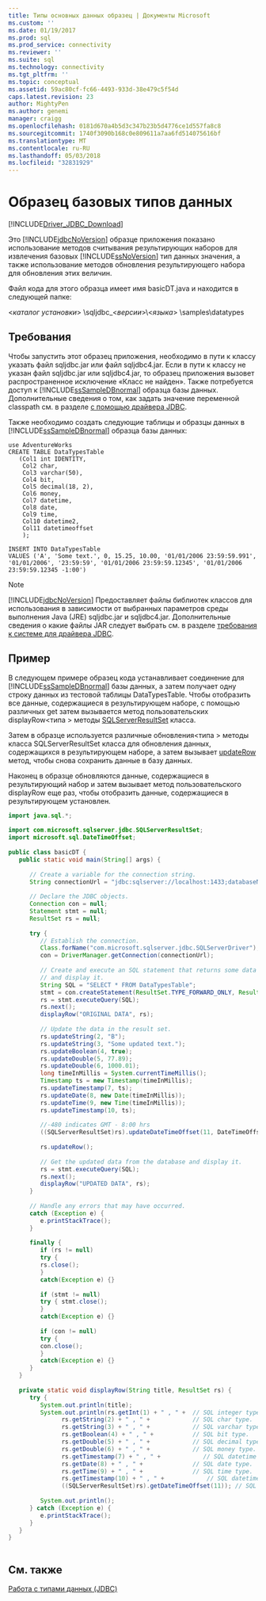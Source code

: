 ```yaml
---
title: Типы основных данных образец | Документы Microsoft
ms.custom: ''
ms.date: 01/19/2017
ms.prod: sql
ms.prod_service: connectivity
ms.reviewer: ''
ms.suite: sql
ms.technology: connectivity
ms.tgt_pltfrm: ''
ms.topic: conceptual
ms.assetid: 59ac80cf-fc66-4493-933d-38e479c5f54d
caps.latest.revision: 23
author: MightyPen
ms.author: genemi
manager: craigg
ms.openlocfilehash: 0181d670a4b5d3c347b23b5d4776ce1d557fa8c8
ms.sourcegitcommit: 1740f3090b168c0e809611a7aa6fd514075616bf
ms.translationtype: MT
ms.contentlocale: ru-RU
ms.lasthandoff: 05/03/2018
ms.locfileid: "32831929"
---
```

# <a name="basic-data-types-sample"></a>Образец базовых типов данных
[!INCLUDE[Driver_JDBC_Download](../../includes/driver_jdbc_download.md)]

  Это [!INCLUDE[jdbcNoVersion](../../includes/jdbcnoversion_md.md)] образце приложения показано использование методов считывания результирующих наборов для извлечения базовых [!INCLUDE[ssNoVersion](../../includes/ssnoversion_md.md)] тип данных значения, а также использование методов обновления результирующего набора для обновления этих величин.  
  
 Файл кода для этого образца имеет имя basicDT.java и находится в следующей папке:  
  
 \<*каталог установки*> \sqljdbc_\<*версии*>\\<*языка*> \samples\datatypes  
  
## <a name="requirements"></a>Требования  
 Чтобы запустить этот образец приложения, необходимо в пути к классу указать файл sqljdbc.jar или файл sqljdbc4.jar. Если в пути к классу не указан файл sqljdbc.jar или sqljdbc4.jar, то образец приложения вызовет распространенное исключение «Класс не найден». Также потребуется доступ к [!INCLUDE[ssSampleDBnormal](../../includes/sssampledbnormal_md.md)] образца базы данных. Дополнительные сведения о том, как задать значение переменной classpath см. в разделе [с помощью драйвера JDBC](../../connect/jdbc/using-the-jdbc-driver.md).  
  
 Также необходимо создать следующие таблицы и образцы данных в [!INCLUDE[ssSampleDBnormal](../../includes/sssampledbnormal_md.md)] образца базы данных:  
  
```  
use AdventureWorks  
CREATE TABLE DataTypesTable   
   (Col1 int IDENTITY,   
    Col2 char,  
    Col3 varchar(50),   
    Col4 bit,  
    Col5 decimal(18, 2),  
    Col6 money,  
    Col7 datetime,  
    Col8 date,  
    Col9 time,  
    Col10 datetime2,  
    Col11 datetimeoffset  
    );  
  
INSERT INTO DataTypesTable   
VALUES ('A', 'Some text.', 0, 15.25, 10.00, '01/01/2006 23:59:59.991', '01/01/2006', '23:59:59', '01/01/2006 23:59:59.12345', '01/01/2006 23:59:59.12345 -1:00')  
```  
  
> [!NOTE]  
>  [!INCLUDE[jdbcNoVersion](../../includes/jdbcnoversion_md.md)] Предоставляет файлы библиотек классов для использования в зависимости от выбранных параметров среды выполнения Java (JRE) sqljdbc.jar и sqljdbc4.jar. Дополнительные сведения о какие файлы JAR следует выбрать см. в разделе [требования к системе для драйвера JDBC](../../connect/jdbc/system-requirements-for-the-jdbc-driver.md).  
  
## <a name="example"></a>Пример  
 В следующем примере образец кода устанавливает соединение для [!INCLUDE[ssSampleDBnormal](../../includes/sssampledbnormal_md.md)] базы данных, а затем получает одну строку данных из тестовой таблицы DataTypesTable. Чтобы отобразить все данные, содержащиеся в результирующем наборе, с помощью различных get затем вызывается метод пользовательских displayRow\<типа > методы [SQLServerResultSet](../../connect/jdbc/reference/sqlserverresultset-class.md) класса.  
  
 Затем в образце используется различные обновления\<типа > методы класса SQLServerResultSet класса для обновления данных, содержащихся в результирующем наборе, а затем вызывает [updateRow](../../connect/jdbc/reference/updaterow-method-sqlserverresultset.md) метод, чтобы снова сохранить данные в базу данных.  
  
 Наконец в образце обновляются данные, содержащиеся в результирующий набор и затем вызывает метод пользовательского displayRow еще раз, чтобы отобразить данные, содержащиеся в результирующем установлен.  
  
```java
import java.sql.*;  
  
import com.microsoft.sqlserver.jdbc.SQLServerResultSet;  
import microsoft.sql.DateTimeOffset;  
  
public class basicDT {  
   public static void main(String[] args) {  
  
      // Create a variable for the connection string.  
      String connectionUrl = "jdbc:sqlserver://localhost:1433;databaseName=AdventureWorks;integratedSecurity=true;";  
  
      // Declare the JDBC objects.  
      Connection con = null;  
      Statement stmt = null;  
      ResultSet rs = null;  
  
      try {  
         // Establish the connection.  
         Class.forName("com.microsoft.sqlserver.jdbc.SQLServerDriver");  
         con = DriverManager.getConnection(connectionUrl);  
  
         // Create and execute an SQL statement that returns some data  
         // and display it.  
         String SQL = "SELECT * FROM DataTypesTable";  
         stmt = con.createStatement(ResultSet.TYPE_FORWARD_ONLY, ResultSet.CONCUR_UPDATABLE);  
         rs = stmt.executeQuery(SQL);           
         rs.next();  
         displayRow("ORIGINAL DATA", rs);  
  
         // Update the data in the result set.  
         rs.updateString(2, "B");  
         rs.updateString(3, "Some updated text.");  
         rs.updateBoolean(4, true);  
         rs.updateDouble(5, 77.89);  
         rs.updateDouble(6, 1000.01);  
         long timeInMillis = System.currentTimeMillis();  
         Timestamp ts = new Timestamp(timeInMillis);  
         rs.updateTimestamp(7, ts);  
         rs.updateDate(8, new Date(timeInMillis));  
         rs.updateTime(9, new Time(timeInMillis));  
         rs.updateTimestamp(10, ts);  
  
         //-480 indicates GMT - 8:00 hrs  
         ((SQLServerResultSet)rs).updateDateTimeOffset(11, DateTimeOffset.valueOf(ts, -480));  
  
         rs.updateRow();  
  
         // Get the updated data from the database and display it.  
         rs = stmt.executeQuery(SQL);  
         rs.next();  
         displayRow("UPDATED DATA", rs);  
      }  
  
      // Handle any errors that may have occurred.  
      catch (Exception e) {  
         e.printStackTrace();  
      }  
  
      finally {  
         if (rs != null)   
         try {   
         rs.close();   
         }   
         catch(Exception e) {}  
  
         if (stmt != null)   
         try { stmt.close();   
         }   
         catch(Exception e) {}  
  
         if (con != null)   
         try {   
         con.close();   
         }   
         catch(Exception e) {}  
      }  
   }  
  
   private static void displayRow(String title, ResultSet rs) {  
      try {  
         System.out.println(title);  
         System.out.println(rs.getInt(1) + " , " +  // SQL integer type.  
               rs.getString(2) + " , " +            // SQL char type.  
               rs.getString(3) + " , " +            // SQL varchar type.  
               rs.getBoolean(4) + " , " +           // SQL bit type.  
               rs.getDouble(5) + " , " +            // SQL decimal type.  
               rs.getDouble(6) + " , " +            // SQL money type.  
               rs.getTimestamp(7) + " , " +            // SQL datetime type.  
               rs.getDate(8) + " , " +              // SQL date type.  
               rs.getTime(9) + " , " +              // SQL time type.  
               rs.getTimestamp(10) + " , " +            // SQL datetime2 type.  
               ((SQLServerResultSet)rs).getDateTimeOffset(11)); // SQL datetimeoffset type.   
  
         System.out.println();  
      } catch (Exception e) {  
         e.printStackTrace();  
      }  
   }  
}  
  
```  
  
## <a name="see-also"></a>См. также  
 [Работа с типами данных &#40;JDBC&#41;](../../connect/jdbc/working-with-data-types-jdbc.md)  
  
  
